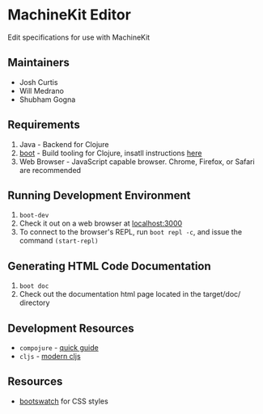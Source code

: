 # MachineKit Editor
Edit specifications for use with MachineKit

## Maintainers
- Josh Curtis
- Will Medrano
- Shubham Gogna

## Requirements
1. Java - Backend for Clojure
2. [boot](boot-clj.com) - Build tooling for Clojure, insatll instructions [here](https://github.com/boot-clj/boot#install)
3. Web Browser - JavaScript capable browser. Chrome, Firefox, or Safari are recommended

## Running Development Environment
1. `boot-dev`
2. Check it out on a web browser at [localhost:3000](localhost:3000)
3. To connect to the browser's REPL, run `boot repl -c`, and issue the command `(start-repl)`

## Generating HTML Code Documentation
1. `boot doc`
2. Check out the documentation html page located in the target/doc/ directory

## Development Resources
* `compojure` - [quick guide](https://learnxinyminutes.com/docs/compojure/)
* `cljs` - [modern cljs](https://github.com/magomimmo/modern-cljs)

## Resources
* [bootswatch](https://bootswatch.com) for CSS styles
